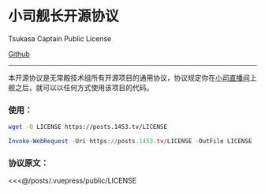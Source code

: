 # 小司舰长开源协议

Tsukasa Captain Public License

[Github](https://github.com/anitya-tech/tsukasa-captain-license)

---

本开源协议是无常殿技术组所有开源项目的通用协议，协议规定你在[小司直播间](https://live.bilibili.com/14846654)上舰之后，就可以以任何方式使用该项目的代码。

### 使用：

```bash
wget -O LICENSE https://posts.1453.tv/LICENSE
```

```powershell
Invoke-WebRequest -Uri https://posts.1453.tv/LICENSE -OutFile LICENSE
```

### 协议原文：

<<<@/posts/.vuepress/public/LICENSE
